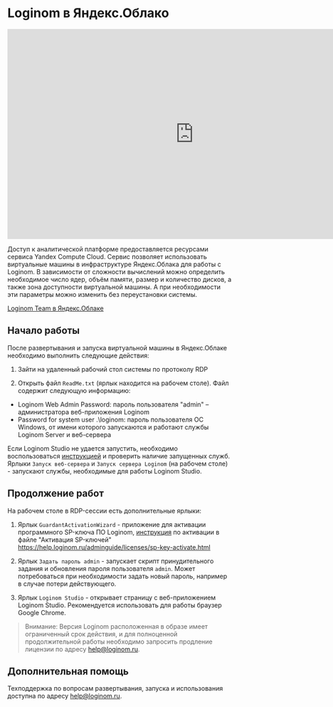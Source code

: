# Loginom в Яндекс.Облако

<p><iframe allowfullscreen="" frameborder="0" height="472" src="https://www.youtube.com/embed/rOYXRR-Lzow" width="835"></iframe></p>


Доступ к аналитической платформе предоставляется ресурсами сервиса Yandex Compute Cloud. Сервис позволяет использовать виртуальные машины в инфраструктуре Яндекс.Облака для работы с Loginom. В зависимости от сложности вычислений можно определить необходимое число ядер, объём памяти, размер и количество дисков, а также зона доступности виртуальной машины. А при необходимости эти параметры можно изменить без переустановки системы.

[Loginom Team в Яндекс.Облаке](https://loginom.ru/yandex-cloud-redirect)

## Начало работы

После развертывания и запуска виртуальной машины в Яндекс.Облаке необходимо выполнить следующие действия:

1. Зайти на удаленный рабочий стол системы по протоколу RDP

2. Открыть файл `ReadMe.txt` (ярлык находится на рабочем столе). Файл содержит следующую информацию:

  * Loginom Web Admin Password: пароль пользователя "admin" – администратора веб-приложения Loginom
  * Password for system user .\loginom: пароль пользователя ОС Windows, от имени которого запускаются и работают службы Loginom Server и веб-сервера

Если Loginom Studio не удается запустить, необходимо воспользоваться [инструкцией](https://help.loginom.ru/adminguide/server/setup.html#zapusk-sluzhb) и проверить наличие запущенных служб.
Ярлыки `Запуск веб-сервера` и `Запуск сервера Loginom` (на рабочем столе) - запускают службы, необходимые для работы Loginom Studio.	

## Продолжение работ

На рабочем столе в RDP-сессии есть дополнительные ярлыки:
	
1.	Ярлык `GuardantActivationWizard` - приложение для активации программного SP-ключа ПО Loginom, [инструкция](https://help.loginom.ru/adminguide/licenses/sp-key-activate.html) по активации в файле "Активация SP-ключей"
	https://help.loginom.ru/adminguide/licenses/sp-key-activate.html

2.	Ярлык `Задать пароль admin` - запускает скрипт принудительного задания и обновления пароля пользователя `admin`. Может потребоваться при необходимости задать новый пароль, например в случае потери действующего.

3.	Ярлык `Loginom Studio` - открывает страницу c веб-приложением Loginom Studio. Рекомендуется использовать для работы браузер Google Сhrome.

> Внимание: Версия Loginom расположенная в образе имеет ограниченный срок действия, и для полноценной продолжительной работы необходимо запросить продление лицензии по адресу help@loginom.ru.
	
## Дополнительная помощь

Техподдержка по вопросам развертывания, запуска и использования доступна по адресу  help@loginom.ru.
	